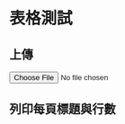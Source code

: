 # 表格測試

<script src="https://unpkg.com/xlsx/dist/xlsx.full.min.js"></script>
<script src="https://cdn.jsdelivr.net/npm/chart.js"></script>

## 上傳
<div id="upload-file">
<input type="file" id="xlsxFile" accept=".xlsx" onchange="handleFile()">
</div>

## 列印每頁標題與行數
<div id="worksheetsInfo"></div>

<script>
    {% include uploadXLSX.js %}
    {% include parseXLSX.js %}

function handleFile() {
    const reader = uploadXLSX('xlsxFile');
    }
</script>
